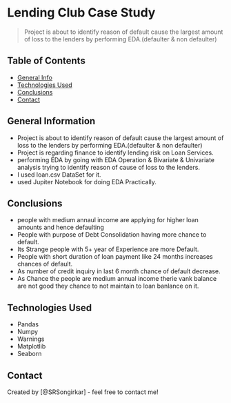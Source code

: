 # Lending Club Case Study
> Project is about to identify reason of default cause the largest amount of loss to the lenders by performing EDA.(defaulter & non defaulter)


## Table of Contents
* [General Info](#general-information)
* [Technologies Used](#technologies-used)
* [Conclusions](#conclusions)
* [Contact](#Contact)

<!-- You can include any other section that is pertinent to your problem -->

## General Information
- Project is about to identify reason of default cause the largest amount of loss to the lenders by performing EDA.(defaulter & non defaulter)
- Project is regarding finance to identify lending risk on Loan Services.
- performing EDA by going with EDA Operation & Bivariate & Univariate analysis trying to identify reason of cause of loss to the lenders.
- I used loan.csv DataSet for it.
- used Jupiter Notebook for doing EDA Practically.

<!-- You don't have to answer all the questions - just the ones relevant to your project. -->

## Conclusions
- people with medium annaul income are applying for higher loan amounts and hence defaulting
- People with purpose of Debt Consolidation having more chance to default.
- Its Strange people with 5+ year of Experience are more Default.
- People with short duration of loan payment like 24 months increases chances of default.
- As number of credit inquiry in last 6 month chance of default decrease.
- As Chance the people are medium annual income therie vank balance are not good they chance to not maintain to loan banlance on it. 



<!-- You don't have to answer all the questions - just the ones relevant to your project. -->


## Technologies Used
- Pandas 
- Numpy
- Warnings
- Matplotlib
- Seaborn


<!-- As the libraries versions keep on changing, it is recommended to mention the version of library used in this project -->


## Contact
Created by [@SRSongirkar] - feel free to contact me!


<!-- Optional -->
<!-- ## License -->
<!-- This project is open source and available under the [... License](). -->

<!-- You don't have to include all sections - just the one's relevant to your project -->
